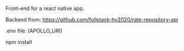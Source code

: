 Front-end for a react native app.

Backend from: https://github.com/fullstack-hy2020/rate-repository-api

.env file: (APOLLO_URI)

npm install
